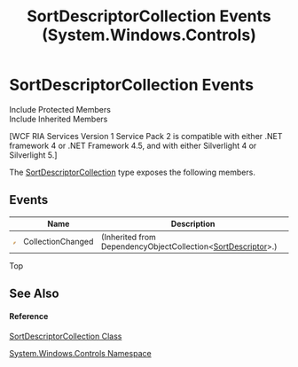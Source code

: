 ﻿---
title: SortDescriptorCollection Events (System.Windows.Controls)
TOCTitle: SortDescriptorCollection Events
ms:assetid: Events.T:System.Windows.Controls.SortDescriptorCollection
ms:mtpsurl: https://msdn.microsoft.com/en-us/library/system.windows.controls.sortdescriptorcollection_events(v=VS.91)
ms:contentKeyID: 28754664
ms.date: 01/27/2012
mtps_version: v=VS.91
---

# SortDescriptorCollection Events

Include Protected Members  
Include Inherited Members  

\[WCF RIA Services Version 1 Service Pack 2 is compatible with either .NET framework 4 or .NET Framework 4.5, and with either Silverlight 4 or Silverlight 5.\]

The [SortDescriptorCollection](ff422426\(v=vs.91\).md) type exposes the following members.

## Events

<table>
<thead>
<tr class="header">
<th> </th>
<th>Name</th>
<th>Description</th>
</tr>
</thead>
<tbody>
<tr class="odd">
<td><img src="images\Ff423227.pubevent(en-us,VS.91).gif" title="Public event" alt="Public event" /></td>
<td>CollectionChanged</td>
<td>(Inherited from DependencyObjectCollection&lt;<a href="ff423258(v=vs.91).md">SortDescriptor</a>&gt;.)</td>
</tr>
</tbody>
</table>

Top

## See Also

#### Reference

[SortDescriptorCollection Class](ff422426\(v=vs.91\).md)

[System.Windows.Controls Namespace](ms590941\(v=vs.91\).md)

